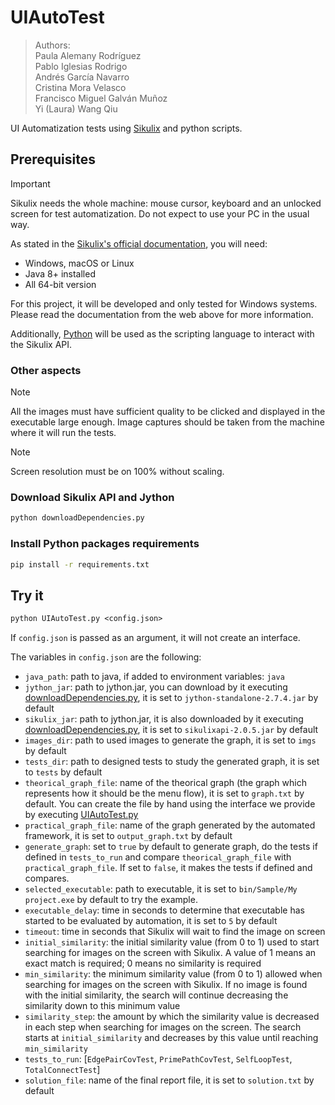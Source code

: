 # UIAutoTest

> Authors:  
> Paula Alemany Rodríguez  
> Pablo Iglesias Rodrigo  
> Andrés García Navarro  
> Cristina Mora Velasco  
> Francisco Miguel Galván Muñoz  
> Yi (Laura) Wang Qiu  

UI Automatization tests using [Sikulix](https://sikulix.github.io/docs/) and python scripts.

## Prerequisites

> [!IMPORTANT]
> Sikulix needs the whole machine: mouse cursor, keyboard and an unlocked screen for test automatization. Do not expect to use your PC in the usual way.

As stated in the [Sikulix's official documentation](https://sikulix.github.io/docs/start/installation), you will need:

- Windows, macOS or Linux
- Java 8+ installed
- All 64-bit version

For this project, it will be developed and only tested for Windows systems. Please read the documentation from the web above for more information.

Additionally, [Python](https://www.python.org/downloads/) will be used as the scripting language to interact with the Sikulix API.

### Other aspects

> [!NOTE]
> All the images must have sufficient quality to be clicked and displayed in the executable large enough. Image captures should be taken from the machine where it will run the tests.

> [!NOTE]
> Screen resolution must be on 100% without scaling.

### Download Sikulix API and Jython

```py
python downloadDependencies.py
```

### Install Python packages requirements

```cmd
pip install -r requirements.txt
```

## Try it

```ps
python UIAutoTest.py <config.json>
```

If `config.json` is passed as an argument, it will not create an interface.

The variables in `config.json` are the following:

- `java_path`: path to java, if added to environment variables: `java`
- `jython_jar`: path to jython.jar, you can download by it executing [downloadDependencies.py](downloadDependencies.py), it is set to `jython-standalone-2.7.4.jar` by default
- `sikulix_jar`: path to jython.jar, it is also downloaded by it executing [downloadDependencies.py](downloadDependencies.py), it is set to `sikulixapi-2.0.5.jar` by default
- `images_dir`: path to used images to generate the graph, it is set to `imgs` by default
- `tests_dir`: path to designed tests to study the generated graph, it is set to `tests` by default
- `theorical_graph_file`: name of the theorical graph (the graph which represents how it should be the menu flow), it is set to `graph.txt` by default. You can create the file by hand using the interface we provide by executing [UIAutoTest.py](UIAutoTest.py)
- `practical_graph_file`: name of the graph generated by the automated framework, it is set to `output_graph.txt` by default
- `generate_graph`: set to `true` by default to generate graph, do the tests if defined in `tests_to_run` and compare `theorical_graph_file` with `practical_graph_file`. If set to `false`, it makes the tests if defined and compares.
- `selected_executable`: path to executable, it is set to `bin/Sample/My project.exe` by default to try the example.
- `executable_delay`: time in seconds to determine that executable has started to be evaluated by automation, it is set to `5` by default
- `timeout`: time in seconds that Sikulix will wait to find the image on screen
- `initial_similarity`: the initial similarity value (from 0 to 1) used to start searching for images on the screen with Sikulix. A value of 1 means an exact match is required; 0 means no similarity is required
- `min_similarity`: the minimum similarity value (from 0 to 1) allowed when searching for images on the screen with Sikulix. If no image is found with the initial similarity, the search will continue decreasing the similarity down to this minimum value
- `similarity_step`: the amount by which the similarity value is decreased in each step when searching for images on the screen. The search starts at `initial_similarity` and decreases by this value until reaching `min_similarity`
- `tests_to_run`: [`EdgePairCovTest`, `PrimePathCovTest`, `SelfLoopTest`, `TotalConnectTest`]
- `solution_file`: name of the final report file, it is set to `solution.txt` by default
